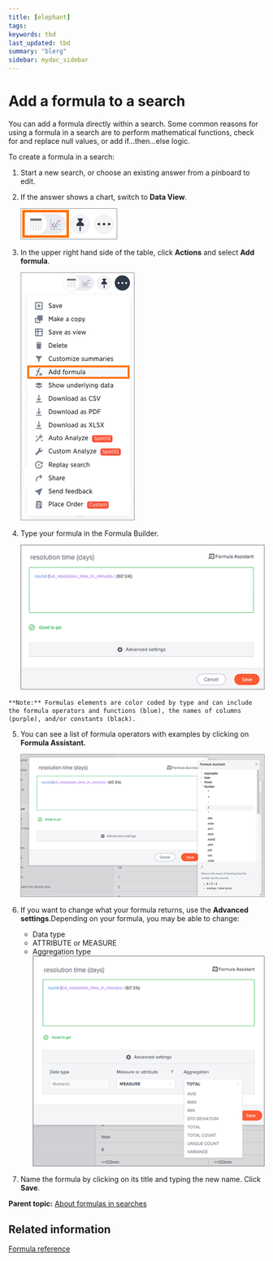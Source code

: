 ```yaml
---
title: [elephant]
tags: 
keywords: tbd
last_updated: tbd
summary: "blerg"
sidebar: mydoc_sidebar
---
```

# Add a formula to a search

You can add a formula directly within a search. Some common reasons for using a formula in a search are to perform mathematical functions, check for and replace null values, or add if...then...else logic.

To create a formula in a search:

1.   Start a new search, or choose an existing answer from a pinboard to edit. 
2.   If the answer shows a chart, switch to **Data View**. 

     ![](../../images/toggle_between_views.png "Switch to Data View") 

3.   In the upper right hand side of the table, click **Actions** and select **Add formula**. 

     ![](../../images/create_formula_in_answer.png "Create a new formula in an answer") 

4.   Type your formula in the Formula Builder. 

     ![](../../shared/conrefs/../../images/formula_builder.png "Use the Formula Builder") 

    **Note:** Formulas elements are color coded by type and can include the formula operators and functions​ (blue), the names of columns (purple)​, and/or constants​ (black).

5.  You can see a list of formula operators with examples by clicking on **Formula Assistant.** 

    ![](../../shared/conrefs/../../images/formula_assistant.png "Examples in the Formula Assistant")

6.  If you want to change what your formula returns, use the **Advanced settings**.Depending on your formula, you may be able to change:

    -   Data type
    -   ATTRIBUTE or MEASURE
    -   Aggregation type
    ![](../../shared/conrefs/../../images/formula_advanced_settings.png "Advanced settings in the Formula Builder")

7. Name the formula by clicking on its title and typing the new name. Click **Save**. 

**Parent topic:** [About formulas in searches](../../pages/complex_searches/add_formula_to_search.html)

## Related information  


[Formula reference](../reference/formula_reference.html#)

